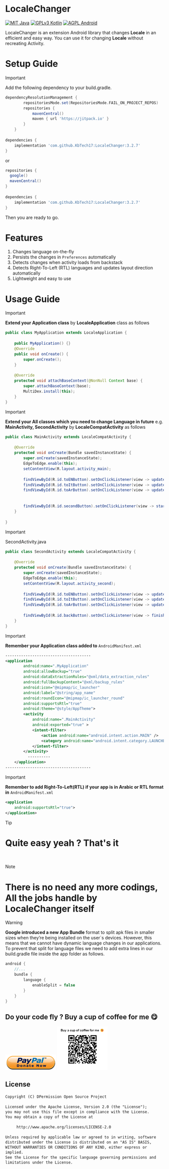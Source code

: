 # LocaleChanger

[![MIT Java](https://www.vectorlogo.zone/logos/java/java-ar21.svg)]()
[![GPLv3 Kotlin](https://www.vectorlogo.zone/logos/kotlinlang/kotlinlang-ar21.svg)]()
[![AGPL Android](https://www.vectorlogo.zone/logos/android/android-ar21.svg)]()


LocaleChanger is an extension Android library that changes **Locale** in an efficient and easy way. You can use it for changing **Locale** without recreating Activity.

**Setup Guide**
=
> [!IMPORTANT]
Add the following dependency to your build.gradle.

```groovy
dependencyResolutionManagement {
		repositoriesMode.set(RepositoriesMode.FAIL_ON_PROJECT_REPOS)
		repositories {
			mavenCentral()
			maven { url 'https://jitpack.io' }
		}
	}

dependencies {
    implementation 'com.github.KbTech17:LocaleChanger:3.2.7'
}
```
or
```groovy
repositories {
  google()
  mavenCentral()
}

dependencies {
    implementation 'com.github.KbTech17:LocaleChanger:3.2.7'
}
```

Then you are ready to go.

**Features**
=
1. Changes language on-the-fly
2. Persists the changes in `Preferences` automatically
3. Detects changes when activity loads from backstack
4. Detects Right-To-Left (RTL) languages and updates layout direction automatically
6. Lightweight and easy to use


**Usage Guide**
=

> [!IMPORTANT]
**Extend your Application class** by **LocaleApplication** class as follows
```java
public class MyApplication extends LocaleApplication {

	public MyApplication() {}
	@Override
	public void onCreate() {
		super.onCreate();
	}

	@Override
	protected void attachBaseContext(@NonNull Context base) {
		super.attachBaseContext(base);
		MultiDex.install(this);
	}
}
```

> [!IMPORTANT]
**Extend your All classes which you need to change Language in future** e.g. **MainActivity, SecondActivity** by **LocaleCompatActivity** as follows

```java
public class MainActivity extends LocaleCompatActivity {

    @Override
    protected void onCreate(Bundle savedInstanceState) {
        super.onCreate(savedInstanceState);
        EdgeToEdge.enable(this);
        setContentView(R.layout.activity_main);

        findViewById(R.id.toENButton).setOnClickListener(view -> updateLocale(new Locale("en"))); //You can do by this way or
        findViewById(R.id.toItButton).setOnClickListener(view -> updateLocale(new Locale("it"))); //You can do by this way or
        findViewById(R.id.toArButton).setOnClickListener(view -> updateLocale(Locales.INSTANCE.getArabic())); //by this way


        findViewById(R.id.secondButton).setOnClickListener(view -> startActivity(new Intent(this, SecondActivity.class)));
    }

}
```

> [!IMPORTANT]
SecondActivity.java
```java
public class SecondActivity extends LocaleCompatActivity {

    @Override
    protected void onCreate(Bundle savedInstanceState) {
        super.onCreate(savedInstanceState);
        EdgeToEdge.enable(this);
        setContentView(R.layout.activity_second);

        findViewById(R.id.toENButton).setOnClickListener(view -> updateLocale(new Locale("en"))); //You can do by this way or
        findViewById(R.id.toItButton).setOnClickListener(view -> updateLocale(new Locale("it"))); //You can do by this way or
        findViewById(R.id.toArButton).setOnClickListener(view -> updateLocale(Locales.INSTANCE.getArabic())); //by this way

        findViewById(R.id.backButton).setOnClickListener(view -> finish());
    }
}
```
> [!IMPORTANT]
**Remember your Application class added to** `AndroidManifest.xml`
```xml
--------------------------------------
<application
        android:name=".MyApplication"
        android:allowBackup="true"
        android:dataExtractionRules="@xml/data_extraction_rules"
        android:fullBackupContent="@xml/backup_rules"
        android:icon="@mipmap/ic_launcher"
        android:label="@string/app_name"
        android:roundIcon="@mipmap/ic_launcher_round"
        android:supportsRtl="true"
        android:theme="@style/AppTheme">
        <activity
            android:name=".MainActivity"
            android:exported="true" >
            <intent-filter>
                <action android:name="android.intent.action.MAIN" />
                <category android:name="android.intent.category.LAUNCHER" />
            </intent-filter>
        </activity>
          ----------
    </application>
--------------------------------------
```

> [!IMPORTANT]
**Remember to add Right-To-Left(RTL) if your app is in Arabic or RTL format in** `AndroidManifest.xml`
```xml
<application
	android:supportsRtl="true">
</application>
``` 
> [!TIP]
> <h1 color="red">Quite easy yeah ? That's it</h1>

</br>

> [!NOTE]
><h1>There is no need any more codings, All the jobs handle by LocaleChanger itself</h1>


> [!WARNING]
**Google introduced a new App Bundle** format to split apk files in smaller sizes when they’re being installed on the user`s devices. However, this means that we cannot have dynamic language changes in our applications.
To prevent that split for language files we need to add extra lines in our build.gradle file inside the app folder as follows.

```groovy
android {
    //...
    bundle {
        language {
            enableSplit = false
        }
    }
}
```

## Do your code fly ? Buy a cup of coffee for me 😋

[<img src="https://github.com/KbTech17/DPermission/blob/master/img/pp_donate.png?raw=true" width="32%" />](https://www.paypal.com/ncp/payment/ARPPRFA6HKS2S) [<img src="https://github.com/KbTech17/DPermission/blob/master/img/buy_cof.png?raw=true" width="32%" />](https://www.paypal.com/ncp/payment/ARPPRFA6HKS2S)


## License

```
Copyright (C) DPermission Open Source Project

Licensed under the Apache License, Version 2.0 (the "License");
you may not use this file except in compliance with the License.
You may obtain a copy of the License at

     http://www.apache.org/licenses/LICENSE-2.0

Unless required by applicable law or agreed to in writing, software
distributed under the License is distributed on an "AS IS" BASIS,
WITHOUT WARRANTIES OR CONDITIONS OF ANY KIND, either express or implied.
See the License for the specific language governing permissions and
limitations under the License.
```
